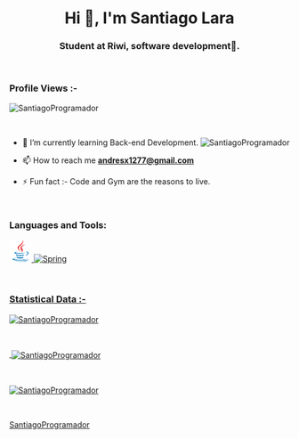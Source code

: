 <h1 align="center">Hi 👋, I'm Santiago Lara</h1>
<h3 align="center">Student at Riwi, software development🌟.</h3>

<br>

<p align="right"> <h3>Profile Views :-</h3> <img src="https://komarev.com/ghpvc/?username=SantiagoProgramador&label=Profile%20views&color=0e75b6&style=flat"
    alt="SantiagoProgramador" /> 
  </p>

<br>

<p><img align="right" src="https://github.com/SantiagoProgramador/SantiagoProgramador/blob/main/animation_500_kxa883sd.gif" alt="SantiagoProgramador" /></p>


- 🌱 I’m currently learning Back-end Development.

- 📫 How to reach me **andresx1277@gmail.com**

- ⚡ Fun fact :- Code and Gym are the reasons to live.

<br>

<h3 align="left">Languages and Tools:</h3>
<p align="left"> <a href="https://developer.android.com" target="_blank" rel="noreferrer"> 
     <img
      src="https://raw.githubusercontent.com/devicons/devicon/master/icons/java/java-original.svg" alt="java" width="40"
      height="40" /> </a> <a href="https://developer.mozilla.org/en-US/docs/Web/JavaScript" target="_blank"
    rel="noreferrer">
    <img
      src="https://es.wikipedia.org/wiki/Spring_Framework#/media/Archivo:Spring_Framework_Logo_2018.svg" alt="Spring" width="70"
      height="40" /> </a> <a href="[https://developer.mozilla.org/en-US/docs/Web/JavaScript](https://spring.io/)" target="_blank"
    rel="noreferrer">
        
   </p>

<br>

<h3>Statistical Data :-</h3>
<p><img align="center"
    src="https://github-readme-stats.vercel.app/api/top-langs?username=SantiagoProgramador&show_icons=true&locale=en&bg_color=0d1117&text_color=ffffff&layout=compact"
    alt="SantiagoProgramador" 
    bg_color=#808080/></p>

<br>

<p>&nbsp;<img align="center" src="https://github-readme-stats.vercel.app/api?username=SantiagoProgramador&show_icons=true&locale=en&bg_color=0d1117&text_color=ffffff&repo=convoychat"
    alt="SantiagoProgramador" /></p>

<br>

<p><img align="center" src="https://github-readme-streak-stats.herokuapp.com/?user=SantiagoProgramador&theme=dark&background=0d1117&date_format=M%20j%5B%2C%20Y%5D" alt="SantiagoProgramador" /></p>
      
<p align="left"> <a href="https://twitter.com/" target="blank"><img
      src="https://img.shields.io/twitter/follow/?logo=twitter&style=for-the-badge" alt="" /></a> </p>

[SantiagoProgramador](https://github.com/SantiagoProgramador)

